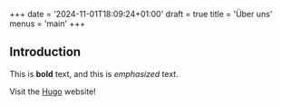 +++
date = '2024-11-01T18:09:24+01:00'
draft = true
title = 'Über uns'
menus = 'main'
+++
## Introduction

This is **bold** text, and this is *emphasized* text.

Visit the [Hugo](https://gohugo.io) website!